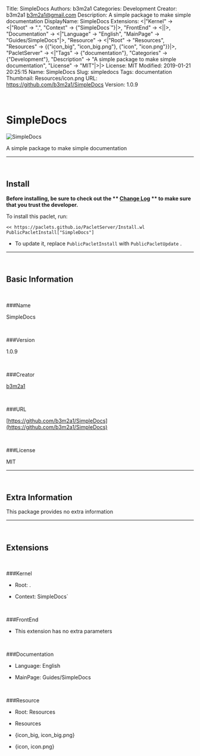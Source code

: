 Title: SimpleDocs
Authors: b3m2a1
Categories: Development
Creator: b3m2a1 <b3m2a1@gmail.com>
Description: A simple package to make simple documentation
DisplayName: SimpleDocs
Extensions: <|"Kernel" -> <|"Root" -> ".", "Context" -> {"SimpleDocs`"}|>, "FrontEnd" -> <||>, "Documentation" -> <|"Language" -> "English", "MainPage" -> "Guides/SimpleDocs"|>, "Resource" -> <|"Root" -> "Resources", "Resources" -> {{"icon_big", "icon_big.png"}, {"icon", "icon.png"}}|>, "PacletServer" -> <|"Tags" -> {"documentation"}, "Categories" -> {"Development"}, "Description" -> "A simple package to make simple documentation", "License" -> "MIT"|>|>
License: MIT
Modified: 2019-01-21 20:25:15
Name: SimpleDocs
Slug: simpledocs
Tags: documentation
Thumbnail: Resources/icon.png
URL: https://github.com/b3m2a1/SimpleDocs
Version: 1.0.9

<a id="simpledocs" class="Section" style="width:0;height:0;margin:0;padding:0;">&zwnj;</a>

# SimpleDocs

![SimpleDocs]({filename}/img/SimpleDocs/Resources/icon.png)

A simple package to make simple documentation

---

<a id="install" class="Subsection" style="width:0;height:0;margin:0;padding:0;">&zwnj;</a>

## Install

**Before installing, be sure to check out the ** **[Change Log](https://paclets.github.io/PacletServer/pages/log.html)** ** to make sure that you trust the developer.**

To install this paclet, run:

    << https://paclets.github.io/PacletServer/Install.wl
    PublicPacletInstall["SimpleDocs"]

*  To update it, replace  ```PublicPacletInstall``` with  ```PublicPacletUpdate``` . 

---

<a id="basicinformation" class="Subsection" style="width:0;height:0;margin:0;padding:0;">&zwnj;</a>

## Basic Information

<a id="name" class="Subsubsection" style="width:0;height:0;margin:0;padding:0;">&zwnj;</a>

###Name

SimpleDocs

<a id="version" class="Subsubsection" style="width:0;height:0;margin:0;padding:0;">&zwnj;</a>

###Version

1.0.9

<a id="creator" class="Subsubsection" style="width:0;height:0;margin:0;padding:0;">&zwnj;</a>

###Creator

[b3m2a1](mailto:b3m2a1@gmail.com)

<a id="url" class="Subsubsection" style="width:0;height:0;margin:0;padding:0;">&zwnj;</a>

###URL

[https://github.com/b3m2a1/SimpleDocs](https://github.com/b3m2a1/SimpleDocs)

<a id="license" class="Subsubsection" style="width:0;height:0;margin:0;padding:0;">&zwnj;</a>

###License

MIT

---

<a id="extrainformation" class="Subsection" style="width:0;height:0;margin:0;padding:0;">&zwnj;</a>

## Extra Information

This package provides no extra information

---

<a id="extensions" class="Subsection" style="width:0;height:0;margin:0;padding:0;">&zwnj;</a>

## Extensions

<a id="kernel" class="Subsubsection" style="width:0;height:0;margin:0;padding:0;">&zwnj;</a>

###Kernel

*  Root: .

*  Context: SimpleDocs`

<a id="frontend" class="Subsubsection" style="width:0;height:0;margin:0;padding:0;">&zwnj;</a>

###FrontEnd

*  This extension has no extra parameters

<a id="documentation" class="Subsubsection" style="width:0;height:0;margin:0;padding:0;">&zwnj;</a>

###Documentation

*  Language: English

*  MainPage: Guides/SimpleDocs

<a id="resource" class="Subsubsection" style="width:0;height:0;margin:0;padding:0;">&zwnj;</a>

###Resource

*  Root: Resources

*  Resources

  *  {icon_big, icon_big.png}

  *  {icon, icon.png}